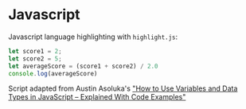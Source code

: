 # Javascript

Javascript language highlighting with `highlight.js`:

```javascript
let score1 = 2;
let score2 = 5;
let averageScore = (score1 + score2) / 2.0
console.log(averageScore)
```

Script adapted from Austin Asoluka's ["How to Use Variables and Data Types in JavaScript – Explained With Code Examples"](https://www.freecodecamp.org/news/how-to-use-variables-and-data-types-in-javascript/)
